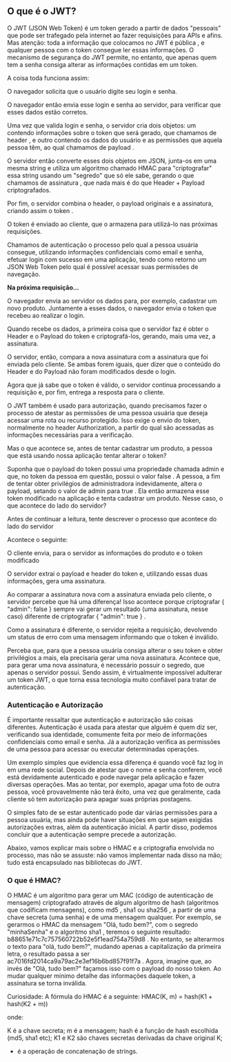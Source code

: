 ## O que é o JWT?

O JWT (JSON Web Token) é um token gerado a partir de dados "pessoais" que pode ser trafegado pela internet ao fazer requisições para APIs e afins. Mas atenção: toda a informação que colocamos no JWT é pública , e qualquer pessoa com o token consegue ler essas informações. O mecanismo de segurança do JWT permite, no entanto, que apenas quem tem a senha consiga alterar as informações contidas em um token.

A coisa toda funciona assim:
  
  O navegador solicita que o usuário digite seu login e senha.
  
  O navegador então envia esse login e senha ao servidor, para verificar que esses dados estão corretos.
  
  Uma vez que valida login e senha, o servidor cria dois objetos: um contendo informações sobre o token que será gerado, que chamamos de header , e outro contendo os dados do usuário e as permissões que aquela pessoa têm, ao qual chamamos de payload .
  
  O servidor então converte esses dois objetos em JSON, junta-os em uma mesma string e utiliza um algoritmo chamado HMAC para "criptografar" essa string usando um "segredo" que só ele sabe, gerando o que chamamos de assinatura , que nada mais é do que Header + Payload criptografados.
  
  Por fim, o servidor combina o header, o payload originais e a assinatura, criando assim o token .
  
  O token é enviado ao cliente, que o armazena para utilizá-lo nas próximas requisições.

Chamamos de autenticação o processo pelo qual a pessoa usuária consegue, utilizando informações confidenciais como email e senha, efetuar login com sucesso em uma aplicação, tendo como retorno um JSON Web Token pelo qual é possível acessar suas permissões de navegação.

**Na próxima requisição...**

  O navegador envia ao servidor os dados para, por exemplo, cadastrar um novo produto. Juntamente a esses dados, o navegador envia o token que recebeu ao realizar o login.

  Quando recebe os dados, a primeira coisa que o servidor faz é obter o Header e o Payload do token e criptografá-los, gerando, mais uma vez, a assinatura.

  O servidor, então, compara a nova assinatura com a assinatura que foi enviada pelo cliente. Se ambas forem iguais, quer dizer que o conteúdo do Header e do Payload não foram modificados desde o login.

  Agora que já sabe que o token é válido, o servidor continua processando a requisição e, por fim, entrega a resposta para o cliente.

O JWT também é usado para autorização, quando precisamos fazer o processo de atestar as permissões de uma pessoa usuária que deseja acessar uma rota ou recurso protegido. Isso exige o envio do token, normalmente no header Authorization, a partir do qual são acessadas as informações necessárias para a verificação.

Mas o que acontece se, antes de tentar cadastrar um produto, a pessoa que está usando nossa aplicação tentar alterar o token?

Suponha que o payload do token possui uma propriedade chamada admin e que, no token da pessoa em questão, possui o valor false . A pessoa, a fim de tentar obter privilégios de administradora indevidamente, altera o payload, setando o valor de admin para true . Ela então armazena esse token modificado na aplicação e tenta cadastrar um produto. Nesse caso, o que acontece do lado do servidor?

Antes de continuar a leitura, tente descrever o processo que acontece do lado do servidor

Acontece o seguinte:

  O cliente envia, para o servidor as informações do produto e o token modificado

  O servidor extrai o payload e header do token e, utilizando essas duas informações, gera uma assinatura.

  Ao comparar a assinatura nova com a assinatura enviada pelo cliente, o servidor percebe que há uma diferença! Isso acontece porque criptografar { "admin": false } sempre vai gerar um resultado (uma assinatura, nesse caso) diferente de criptografar { "admin": true } .

  Como a assinatura é diferente, o servidor rejeita a requisição, devolvendo um status de erro com uma mensagem informando que o token é inválido.

Perceba que, para que a pessoa usuária consiga alterar o seu token e obter privilégios a mais, ela precisaria gerar uma nova assinatura. Acontece que, para gerar uma nova assinatura, é necessário possuir o segredo, que apenas o servidor possui. Sendo assim, é virtualmente impossível adulterar um token JWT, o que torna essa tecnologia muito confiável para tratar de autenticação.

### Autenticação e Autorização

É importante ressaltar que autenticação e autorização são coisas diferentes. Autenticação é usada para atestar que alguém é quem diz ser, verificando sua identidade, comumente feita por meio de informações confidenciais como email e senha. Já a autorização verifica as permissões de uma pessoa para acessar ou executar determinadas operações.

Um exemplo simples que evidencia essa diferença é quando você faz log in em uma rede social. Depois de atestar que o nome e senha conferem, você está devidamente autenticado e pode navegar pela aplicação e fazer diversas operações. Mas ao tentar, por exemplo, apagar uma foto de outra pessoa, você provavelmente não terá êxito, uma vez que geralmente, cada cliente só tem autorização para apagar suas próprias postagens.

O simples fato de se estar autenticado pode dar várias permissões para a pessoa usuária, mas ainda pode haver situações em que sejam exigidas autorizações extras, além da autenticação inicial. A partir disso, podemos concluir que a autenticação sempre precede a autorização.

Abaixo, vamos explicar mais sobre o HMAC e a criptografia envolvida no processo, mas não se assuste: não vamos implementar nada disso na mão; tudo está encapsulado nas bibliotecas do JWT.

### O que é HMAC?

O HMAC é um algoritmo para gerar um MAC (código de autenticação de mensagem) criptografado através de algum algoritmo de hash (algoritmos que codificam mensagens), como md5 , sha1 ou sha256 , a partir de uma chave secreta (uma senha) e de uma mensagem qualquer. Por exemplo, se gerarmos o HMAC da mensagem "Olá, tudo bem?", com o segredo "minhaSenha" e o algoritmo sha1 , teremos o seguinte resultado: b88651e71c7c757560722b52e5f1ead754a759d8 . No entanto, se alterarmos o texto para "olá, tudo bem?", mudando apenas a capitalização da primeira letra, o resultado passa a ser ac7016fd2014ca9a79ac2e3ef16b6bd857f91f7a . Agora, imagine que, ao invés de "Olá, tudo bem?" façamos isso com o payload do nosso token. Ao mudar qualquer mínimo detalhe das informações daquele token, a assinatura se torna inválida.

Curiosidade: A fórmula do HMAC é a seguinte:
HMAC(K, m) = hash(K1 + hash(K2 + m))

onde:

  K é a chave secreta;
  m é a mensagem;
  hash é a função de hash escolhida (md5, sha1 etc);
  K1 e K2 são chaves secretas derivadas da chave original K;
  + é a operação de concatenação de strings.